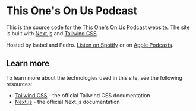 # This One's On Us Podcast

This is the source code for the [This One's On Us Podcast](https://thisonesonus.vercel.app) website. The site is built with [Next.js](https://nextjs.org/) and [Tailwind CSS](https://tailwindcss.com/).

Hosted by Isabel and Pedro. [Listen on Spotify](https://open.spotify.com/show/6wJRF2x3hkZmTAGE3wKUP1?si=C5mOhBthQoyMZ2xa3UWWMQ&utm_medium=share&utm_source=linktree) or on [Apple Podcasts](https://podcasts.apple.com/podcast/id1651165776?app=podcast&at=1000lHKX&ct=linktree_http&itscg=30200&itsct=lt_p&ls=1&mt=2).

## Learn more

To learn more about the technologies used in this site, see the following resources:

- [Tailwind CSS](https://tailwindcss.com/docs) - the official Tailwind CSS documentation
- [Next.js](https://nextjs.org/docs) - the official Next.js documentation
